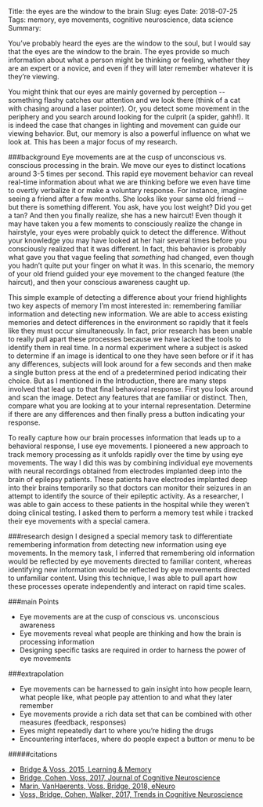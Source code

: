 Title: the eyes are the window to the brain
Slug: eyes
Date: 2018-07-25
Tags: memory, eye movements, cognitive neuroscience, data science
Summary:

You’ve probably heard the eyes are the window to the soul, but I would say that the eyes are the window to the brain. The eyes provide so much information about what a person might be thinking or feeling, whether they are an expert or a novice, and even if they will later remember whatever it is they’re viewing.

You might think that our eyes are mainly governed by perception -- something flashy catches our attention and we look there (think of a cat with chasing around a laser pointer). Or, you detect some movement in the periphery and you search around looking for the culprit (a spider, gahh!). It is indeed the case that changes in lighting and movement can guide our viewing behavior. But, our memory is also a powerful influence on what we look at. This has been a major focus of my research.

###background
Eye movements are at the cusp of unconscious vs. conscious processing in the brain. We move our eyes to distinct locations around 3-5 times per second. This rapid eye movement behavior can reveal real-time information about what we are thinking before we even have time to overtly verbalize it or make a voluntary response. For instance, imagine seeing a friend after a few months. She looks like your same old friend -- but there is something different. You ask, have you lost weight? Did you get a tan? And then you finally realize, she has a new haircut! Even though it may have taken you a few moments to consciously realize the change in hairstyle, your eyes were probably quick to detect the difference. Without your knowledge you may have looked at her hair several times before you consciously realized that it was different. In fact, this behavior is probably what gave you that vague feeling that *something* had changed, even though you hadn’t quite put your finger on what it was. In this scenario, the memory of your old friend guided your eye movement to the changed feature (the haircut), and then your conscious awareness caught up.

This simple example of detecting a difference about your friend highlights two key aspects of memory I’m most interested in: remembering familiar information and detecting new information. We are able to access existing memories and detect differences in the environment so rapidly that it feels like they must occur simultaneously. In fact, prior research has been unable to really pull apart these processes because we have lacked the tools to identify them in real time. In a normal experiment where a subject is asked to determine if an image is identical to one they have seen before or if it has any differences, subjects will look around for a few seconds and then make a single button press at the end of a predetermined period indicating their choice. But as I mentioned in the Introduction, there are many steps involved that lead up to that final behavioral response. First you look around and scan the image. Detect any features that are familiar or distinct. Then, compare what you are looking at to your internal representation. Determine if there are any differences and then finally press a button indicating your response.

To really capture how our brain processes information that leads up to a behavioral response, I use eye movements. I pioneered a new approach to track memory processing as it unfolds rapidly over the time by using eye movements. The way I did this was by combining individual eye movements with neural recordings obtained from electrodes implanted deep into the brain of epilepsy patients. These patients have electrodes implanted deep into their brains temporarily so that doctors can monitor their seizures in an attempt to identify the source of their epileptic activity. As a researcher, I was able to gain access to these patients in the hospital while they weren’t doing clinical testing. I asked them to perform a memory test while i tracked their eye movements with a special camera.

###research design
I designed a special memory task to differentiate remembering information from detecting new information using eye movements. In the memory task, I inferred that remembering old information would be reflected by eye movements directed to familiar content, whereas identifying new information would be reflected by eye movements directed to unfamiliar content. Using this technique, I was able to pull apart how these processes operate independently and interact on rapid time scales.

###main Points
* Eye movements are at the cusp of conscious vs. unconscious awareness
* Eye movements reveal what people are thinking and how the brain is processing information
* Designing specific tasks are required in order to harness the power of eye movements


###extrapolation
* Eye movements can be harnessed to gain insight into how people learn, what people like, what people pay attention to and what they later remember
* Eye movements provide a rich data set that can be combined with other measures (feedback, responses)
* Eyes might repeatedly dart to where you’re hiding the drugs
* Encountering interfaces, where do people expect a button or menu to be

#####citations
* [Bridge & Voss, 2015, Learning & Memory](/pdfs/bridge2015.pdf)
* [Bridge, Cohen, Voss, 2017, Journal of Cognitive Neuroscience](/pdfs/bridge2017.pdf)
* [Marin, VanHaerents, Voss, Bridge, 2018, eNeuro](/pdfs/marin2018.pdf)
* [Voss, Bridge, Cohen, Walker, 2017, Trends in Cognitive Neuroscience](/pdfs/voss2017.pdf)
